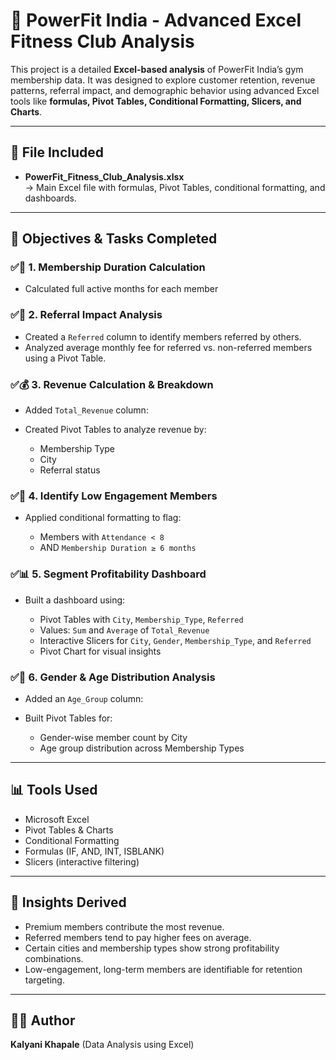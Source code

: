 

# 💪 PowerFit India - Advanced Excel Fitness Club Analysis

This project is a detailed **Excel-based analysis** of PowerFit India’s gym membership data. It was designed to explore customer retention, revenue patterns, referral impact, and demographic behavior using advanced Excel tools like **formulas, Pivot Tables, Conditional Formatting, Slicers, and Charts**.

---

## 📁 File Included

- **PowerFit_Fitness_Club_Analysis.xlsx**  
  → Main Excel file with formulas, Pivot Tables, conditional formatting, and dashboards.

---

## 🧠 Objectives & Tasks Completed

### ✅📆 1. Membership Duration Calculation
- Calculated full active months for each member 
  

### ✅🔗 2. Referral Impact Analysis

* Created a `Referred` column to identify members referred by others.
* Analyzed average monthly fee for referred vs. non-referred members using a Pivot Table.

### ✅💰 3. Revenue Calculation & Breakdown

* Added `Total_Revenue` column:

* Created Pivot Tables to analyze revenue by:

  * Membership Type
  * City
  * Referral status

### ✅🚩 4. Identify Low Engagement Members

* Applied conditional formatting to flag:

  * Members with `Attendance < 8`
  * AND `Membership Duration ≥ 6 months`

### ✅📊  5. Segment Profitability Dashboard

* Built a dashboard using:

  * Pivot Tables with `City`, `Membership_Type`, `Referred`
  * Values: `Sum` and `Average` of `Total_Revenue`
  * Interactive Slicers for `City`, `Gender`, `Membership_Type`, and `Referred`
  * Pivot Chart for visual insights

### ✅👥 6. Gender & Age Distribution Analysis

* Added an `Age_Group` column:

* Built Pivot Tables for:

  * Gender-wise member count by City
  * Age group distribution across Membership Types

---

## 📊 Tools Used

* Microsoft Excel
* Pivot Tables & Charts
* Conditional Formatting
* Formulas (IF, AND, INT, ISBLANK)
* Slicers (interactive filtering)

---

## 📌 Insights Derived

* Premium members contribute the most revenue.
* Referred members tend to pay higher fees on average.
* Certain cities and membership types show strong profitability combinations.
* Low-engagement, long-term members are identifiable for retention targeting.

---

## 👩‍💻 Author

**Kalyani Khapale**
(Data Analysis using Excel)


